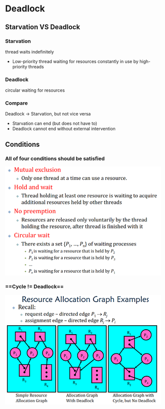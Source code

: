 # Deadlock

## Starvation VS Deadlock

### Starvation

thread waits indefinitely

- Low-priority thread waiting for resources constantly in use by high-priority threads

### Deadlock

circular waiting for resources

### Compare

Deadlock -> Starvation, but not vice versa

- Starvation can end (but does not have to)
- Deadlock cannot end without external intervention



## Conditions

### All of four conditions should be satisfied

<img src="lec7-deadlock.assets/image-20210407153610954.png" alt="image-20210407153610954" style="zoom:80%;" />

### ==Cycle != Deadlock==

![image-2021040715365393](lec7-deadlock.assets/image-20210407153653932.png)
